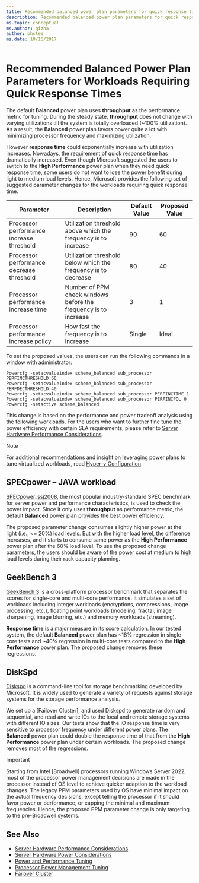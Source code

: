 ```yaml
---
title: Recommended balanced power plan parameters for quick response times
description: Recommended balanced power plan parameters for quick response times
ms.topic: conceptual
ms.author: qizha
author: phstee
ms.date: 10/16/2017
---
```


# Recommended Balanced Power Plan Parameters for Workloads Requiring Quick Response Times

The default **Balanced** power plan uses **throughput** as the performance metric for tuning. During the steady state, **throughput** does not change with varying utilizations till the system is totally overloaded (~100% utilization).  As a result, the **Balanced** power plan favors power quite a lot with minimizing processor frequency and maximizing utilization.

However **response time** could exponentially increase with utilization increases. Nowadays, the requirement of quick response time has dramatically increased. Even though Microsoft suggested the users to switch to the **High Performance** power plan when they need quick response time, some users do not want to lose the power benefit during light to medium load levels. Hence, Microsoft provides the following set of suggested parameter changes for the workloads requiring quick response time.


| Parameter | Description | Default Value | Proposed Value |
|------------------------|--------------------------------------------------------------------------------------------------------------------------------------------------------|----------------------------------------------------------------------------------|-----------------------------------------------------------------------------------------------------------------------------------------------------------|
| Processor performance increase threshold | Utilization threshold above which the frequency is to increase | 90 | 60 |
| Processor performance decrease threshold | Utilization threshold below which the frequency is to decrease | 80 | 40 |
| Processor performance increase time | Number of PPM check windows before the frequency is to increase | 3 | 1 |
| Processor performance increase policy | How fast the frequency is to increase | Single | Ideal |

To set the proposed values, the users can run the following commands in a window with administrator:

``` syntax
Powercfg -setacvalueindex scheme_balanced sub_processor PERFINCTHRESHOLD 60
Powercfg -setacvalueindex scheme_balanced sub_processor PERFDECTHRESHOLD 40
Powercfg -setacvalueindex scheme_balanced sub_processor PERFINCTIME 1
Powercfg -setacvalueindex scheme_balanced sub_processor PERFINCPOL 0
Powercfg -setactive scheme_balanced
```

This change is based on the performance and power tradeoff analysis using the following workloads. For the users who want to further fine tune the power efficiency with certain SLA requirements, please refer to [Server Hardware Performance Considerations](../power.md).

>[!Note]
> For additional recommendations and insight on leveraging power plans to tune virtualized workloads, read [Hyper-v Configuration](../../role/hyper-v-server/configuration.md)

## SPECpower – JAVA workload

[SPECpower\_ssj2008](http://spec.org/power_ssj2008/), the most popular industry-standard SPEC benchmark for server power and performance characteristics, is used to check the power impact. Since it only uses **throughput** as performance metric, the default **Balanced** power plan provides the best power efficiency.

The proposed parameter change consumes slightly higher power at the light (i.e., <= 20%) load levels. But with the higher load level, the difference increases, and it starts to consume same power as the **High Performance** power plan after the 60% load level. To use the proposed change parameters, the users should be aware of the power cost at medium to high load levels during their rack capacity planning.

## GeekBench 3

[GeekBench 3](http://www.geekbench.com/geekbench3/) is a cross-platform processor benchmark that separates the scores for single-core and multi-core performance. It simulates a set of workloads including integer workloads (encryptions, compressions, image processing, etc.), floating point workloads (modeling, fractal, image sharpening, image blurring, etc.) and memory workloads (streaming).

**Response time** is a major measure in its score calculation. In our tested system, the default **Balanced** power plan has ~18% regression in single-core tests and ~40% regression in multi-core tests compared to the **High Performance** power plan. The proposed change removes these regressions.

## DiskSpd

[Diskspd](https://en.wikipedia.org/wiki/Diskspd) is a command-line tool for storage benchmarking developed by Microsoft. It is widely used to generate a variety of requests against storage systems for the storage performance analysis.

We set up a [Failover Cluster], and used Diskspd to generate random and sequential, and read and write IOs to the local and remote storage systems with different IO sizes. Our tests show that the IO response time is very sensitive to processor frequency under different power plans. The **Balanced** power plan could double the response time of that from the **High Performance** power plan under certain workloads. The proposed change removes most of the regressions.

>[!Important]
>Starting from Intel [Broadwell] processors running Windows Server 2022, most of the processor power management decisions are made in the processor instead of OS level to achieve quicker adaption to the workload changes. The legacy PPM parameters used by OS have minimal impact on the actual frequency decisions, except telling the processor if it should favor power or performance, or capping the minimal and maximum frequencies. Hence, the proposed PPM parameter change is only targeting to the pre-Broadwell systems.

## See Also
- [Server Hardware Performance Considerations](../index.md)
- [Server Hardware Power Considerations](../power.md)
- [Power and Performance Tuning](power-performance-tuning.md)
- [Processor Power Management Tuning](processor-power-management-tuning.md)
- [Failover Cluster](/previous-versions/windows/it-pro/windows-server-2008-R2-and-2008/cc725923(v=ws.10))
